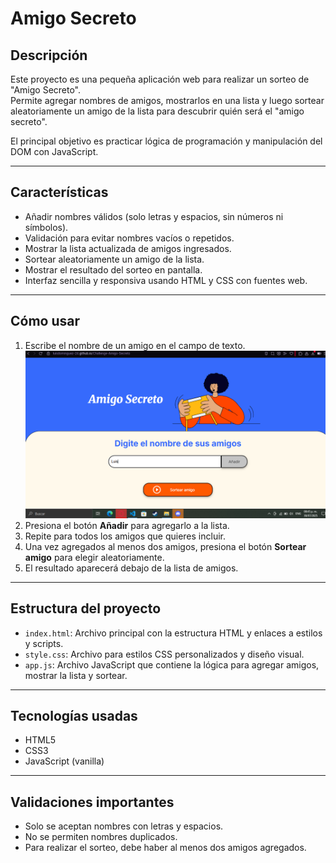 # Amigo Secreto

## Descripción

Este proyecto es una pequeña aplicación web para realizar un sorteo de "Amigo Secreto".  
Permite agregar nombres de amigos, mostrarlos en una lista y luego sortear aleatoriamente un amigo de la lista para descubrir quién será el "amigo secreto".

El principal objetivo es practicar lógica de programación y manipulación del DOM con JavaScript.

---

## Características

- Añadir nombres válidos (solo letras y espacios, sin números ni símbolos).
- Validación para evitar nombres vacíos o repetidos.
- Mostrar la lista actualizada de amigos ingresados.
- Sortear aleatoriamente un amigo de la lista.
- Mostrar el resultado del sorteo en pantalla.
- Interfaz sencilla y responsiva usando HTML y CSS con fuentes web.

---

## Cómo usar

1. Escribe el nombre de un amigo en el campo de texto.
![PrimerPaso](assets/PrimerPaso.png)
2. Presiona el botón **Añadir** para agregarlo a la lista.
3. Repite para todos los amigos que quieres incluir.
4. Una vez agregados al menos dos amigos, presiona el botón **Sortear amigo** para elegir aleatoriamente.
5. El resultado aparecerá debajo de la lista de amigos.

---

## Estructura del proyecto

- `index.html`: Archivo principal con la estructura HTML y enlaces a estilos y scripts.
- `style.css`: Archivo para estilos CSS personalizados y diseño visual.
- `app.js`: Archivo JavaScript que contiene la lógica para agregar amigos, mostrar la lista y sortear.

---

## Tecnologías usadas

- HTML5
- CSS3
- JavaScript (vanilla)

---

## Validaciones importantes

- Solo se aceptan nombres con letras y espacios.
- No se permiten nombres duplicados.
- Para realizar el sorteo, debe haber al menos dos amigos agregados.
